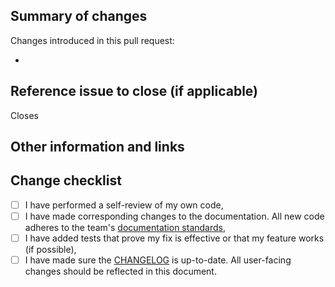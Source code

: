 ## Summary of changes

<!-- Please write a comprehensive summary of your changes and what was the motivation behind them -->

Changes introduced in this pull request:

-

## Reference issue to close (if applicable)

<!-- Include the issue reference this pull request is connected to -->
<!-- See more keywords here https://docs.github.com/en/issues/tracking-your-work-with-issues/linking-a-pull-request-to-an-issue#linking-a-pull-request-to-an-issue-using-a-keyword -->
<!--(e.g. Closes #1)-->

Closes

## Other information and links

<!-- Add any other context about the pull request here. Those might be helpful links based on your investigation, relevant commits from this or other repositories or anything else -->

## Change checklist

<!-- Please add a changelog entry for your change if needed. -->
<!-- Follow this format https://keepachangelog.com/en/1.0.0/ -->

- [ ] I have performed a self-review of my own code,
- [ ] I have made corresponding changes to the documentation. All new code adheres to the team's [documentation standards](https://www.notion.so/chainsafe/Documentation-practices-1a7ec5e5486b4a56b26d9df6b1677a63),
- [ ] I have added tests that prove my fix is effective or that my feature works (if possible),
- [ ] I have made sure the [CHANGELOG][1] is up-to-date. All user-facing changes should be reflected in this document.

<!-- Thank you 🔥 -->

[1]: https://github.com/ChainSafe/forest/blob/main/CHANGELOG.md
